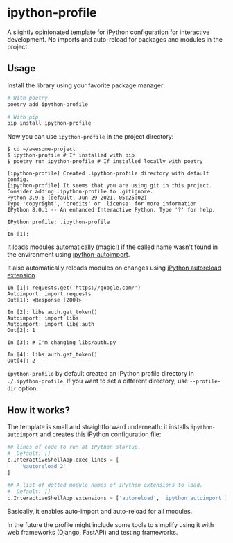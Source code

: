 # ipython-profile

A slightly opinionated template for iPython configuration for interactive development.
No imports and auto-reload for packages and modules in the project.

## Usage

Install the library using your favorite package manager:
```bash
# With poetry
poetry add ipython-profile

# With pip
pip install ipython-profile
```

Now you can use `ipython-profile` in the project directory:
```
$ cd ~/awesome-project
$ ipython-profile # If installed with pip
$ poetry run ipython-profile # If installed locally with poetry

[ipython-profile] Created .ipython-profile directory with default config.
[ipython-profile] It seems that you are using git in this project. Consider adding .ipython-profile to .gitignore.
Python 3.9.6 (default, Jun 29 2021, 05:25:02)
Type 'copyright', 'credits' or 'license' for more information
IPython 8.0.1 -- An enhanced Interactive Python. Type '?' for help.

IPython profile: .ipython-profile

In [1]:
```

It loads modules automatically (magic!) if the called name wasn't found in the environment using [ipython-autoimport](https://github.com/anntzer/ipython-autoimport).

It also automatically reloads modules on changes using [iPython autoreload extension](https://ipython.readthedocs.io/en/stable/config/extensions/autoreload.html).

```
In [1]: requests.get('https://google.com/')
Autoimport: import requests
Out[1]: <Response [200]>

In [2]: libs.auth.get_token()
Autoimport: import libs
Autoimport: import libs.auth
Out[2]: 1

In [3]: # I'm changing libs/auth.py

In [4]: libs.auth.get_token()
Out[4]: 2
```

`ipython-profile` by default created an iPython profile directory in `./.ipython-profile`.
If you want to set a different directory, use `--profile-dir` option.

## How it works?

The template is small and straightforward underneath: it installs `ipython-autoimport` and creates this iPython configuration file:
```python
## lines of code to run at IPython startup.
#  Default: []
c.InteractiveShellApp.exec_lines = [
    '%autoreload 2'
]

## A list of dotted module names of IPython extensions to load.
#  Default: []
c.InteractiveShellApp.extensions = ['autoreload', 'ipython_autoimport']
```

Basically, it enables auto-import and auto-reload for all modules.

In the future the profile might include some tools to simplify using it with web frameworks (Django, FastAPI) and testing frameworks.
